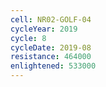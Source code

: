 ```yaml
---
cell: NR02-GOLF-04
cycleYear: 2019
cycle: 8
cycleDate: 2019-08
resistance: 464000
enlightened: 533000
---
```

